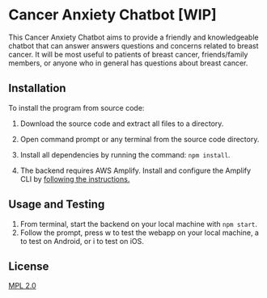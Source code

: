 # Cancer Anxiety Chatbot [WIP]

This Cancer Anxiety Chatbot aims to provide a friendly and knowledgeable chatbot that can answer answers questions and concerns related to breast cancer. It will be most useful to patients of breast cancer, friends/family members, or anyone who in general has questions about breast cancer. 

## Installation

To install the program from source code:
1. Download the source code and extract all files to a directory.
2. Open command prompt or any terminal from the source code directory. 
3. Install all dependencies by running the command: `npm install`.

4. The backend requires AWS Amplify. Install and configure the Amplify CLI by [following the instructions.](https://docs.amplify.aws/javascript/tools/cli/start/set-up-cli/)

## Usage and Testing
1. From terminal, start the backend on your local machine with `npm start`.
2. Follow the prompt, press w to test the webapp on your local machine, a to test on Android, or i to test on iOS.

## License

[MPL 2.0](https://choosealicense.com/licenses/mpl-2.0/)
